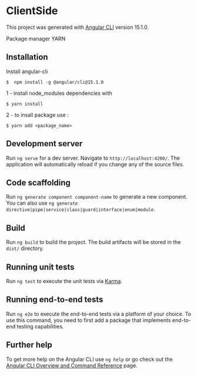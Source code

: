 # ClientSide

This project was generated with [Angular CLI](https://github.com/angular/angular-cli) version 15.1.0.

Package manager YARN
## Installation
Install angular-cli

```	
$  npm install -g @angular/cli@15.1.0
```	

1 - install node_modules dependencies with
```	
$ yarn install
```		
2 - to insall package use :
```	
$ yarn add <package_name>
```	
## Development server

Run `ng serve` for a dev server. Navigate to `http://localhost:4200/`. The application will automatically reload if you change any of the source files.

## Code scaffolding

Run `ng generate component component-name` to generate a new component. You can also use `ng generate directive|pipe|service|class|guard|interface|enum|module`.

## Build

Run `ng build` to build the project. The build artifacts will be stored in the `dist/` directory.

## Running unit tests

Run `ng test` to execute the unit tests via [Karma](https://karma-runner.github.io).

## Running end-to-end tests

Run `ng e2e` to execute the end-to-end tests via a platform of your choice. To use this command, you need to first add a package that implements end-to-end testing capabilities.

## Further help

To get more help on the Angular CLI use `ng help` or go check out the [Angular CLI Overview and Command Reference](https://angular.io/cli) page.
